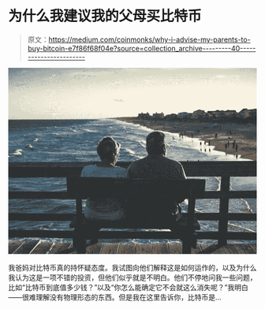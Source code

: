 # 为什么我建议我的父母买比特币

> 原文：<https://medium.com/coinmonks/why-i-advise-my-parents-to-buy-bitcoin-e7f86f68f04e?source=collection_archive---------40----------------------->

![](img/094f09b125234e5ca469f9e4e9b2b6c8.png)

我爸妈对比特币真的持怀疑态度。我试图向他们解释这是如何运作的，以及为什么我认为这是一项不错的投资，但他们似乎就是不明白。他们不停地问我一些问题，比如“比特币到底值多少钱？”以及“你怎么能确定它不会就这么消失呢？”我明白——很难理解没有物理形态的东西。但是我在这里告诉你，比特币是…